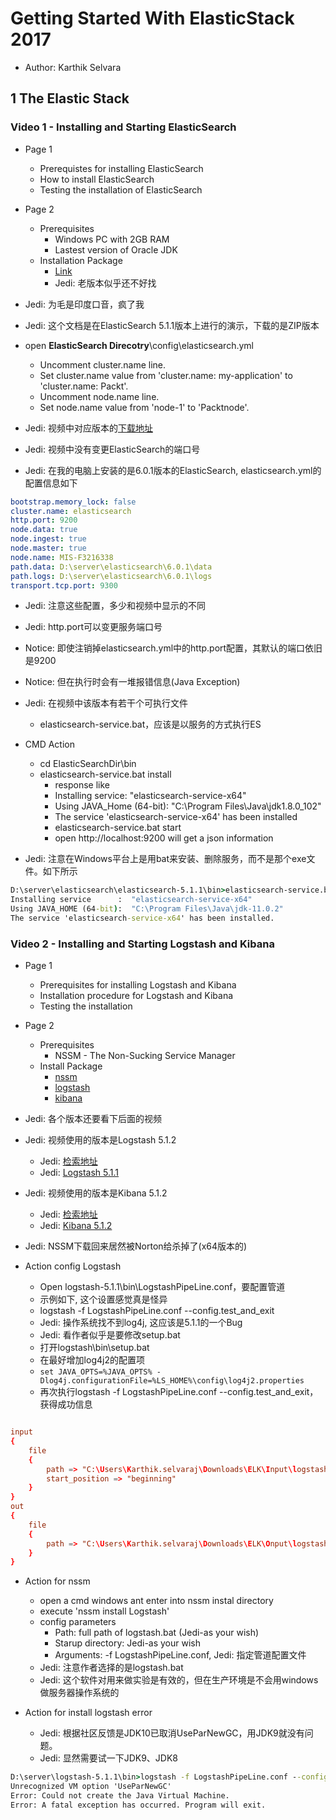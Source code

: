 # Getting Started With ElasticStack 2017

* Author: Karthik Selvara

## 1 The Elastic Stack

### Video 1 - Installing and Starting ElasticSearch

* Page 1
  * Prerequistes for installing ElasticSearch
  * How to install ElasticSearch
  * Testing the installation of ElasticSearch

* Page 2
  * Prerequisites
    * Windows PC with 2GB RAM
    * Lastest version of Oracle JDK
  * Installation Package
    * [Link](https://www.elastic.co/downloads/elasticsearch)
    * Jedi: 老版本似乎还不好找

* Jedi: 为毛是印度口音，疯了我
* Jedi: 这个文档是在ElasticSearch 5.1.1版本上进行的演示，下载的是ZIP版本
* open **ElasticSearch Direcotry**\config\elasticsearch.yml
  * Uncomment cluster.name line.
  * Set cluster.name value from 'cluster.name: my-application' to 'cluster.name: Packt'.
  * Uncomment node.name line.
  * Set node.name value from 'node-1' to 'Packtnode'.

* Jedi: 视频中对应版本的[下载地址](https://www.elastic.co/cn/downloads/past-releases/elasticsearch-5-1-1)
* Jedi: 视频中没有变更ElasticSearch的端口号
* Jedi: 在我的电脑上安装的是6.0.1版本的ElasticSearch, elasticsearch.yml的配置信息如下

```yml
bootstrap.memory_lock: false
cluster.name: elasticsearch
http.port: 9200
node.data: true
node.ingest: true
node.master: true
node.name: MIS-F3216338
path.data: D:\server\elasticsearch\6.0.1\data
path.logs: D:\server\elasticsearch\6.0.1\logs
transport.tcp.port: 9300
```

* Jedi: 注意这些配置，多少和视频中显示的不同
* Jedi: http.port可以变更服务端口号
* Notice: 即使注销掉elasticsearch.yml中的http.port配置，其默认的端口依旧是9200
* Notice: 但在执行时会有一堆报错信息(Java Exception)

* Jedi: 在视频中该版本有若干个可执行文件
  * elasticsearch-service.bat，应该是以服务的方式执行ES

* CMD Action
  * cd ElasticSearchDir\bin
  * elasticsearch-service.bat install
    * response like
    * Installing service: "elasticsearch-service-x64"
    * Using JAVA_Home (64-bit): "C:\Program Files\Java\jdk1.8.0_102"
    * The service 'elasticsearch-service-x64' has been installed
    * elasticsearch-service.bat start
    * open http://localhost:9200 will get a json information

* Jedi: 注意在Windows平台上是用bat来安装、删除服务，而不是那个exe文件。如下所示

```bat
D:\server\elasticsearch\elasticsearch-5.1.1\bin>elasticsearch-service.bat install
Installing service      :  "elasticsearch-service-x64"
Using JAVA_HOME (64-bit):  "C:\Program Files\Java\jdk-11.0.2"
The service 'elasticsearch-service-x64' has been installed.
```

### Video 2 - Installing and Starting Logstash and Kibana

* Page 1
  * Prerequisites for installing Logstash and Kibana
  * Installation procedure for Logstash and Kibana
  * Testing the installation

* Page 2
  * Prerequisites
    * NSSM - The Non-Sucking Service Manager
  * Install Package
    * [nssm](https://nssm.cc/download)
    * [logstash](https://www.elastic.co/downloads/logstash)
    * [kibana](https://www.elastic.co/downloads/kibana)

* Jedi: 各个版本还要看下后面的视频
* Jedi: 视频使用的版本是Logstash 5.1.2
  * Jedi: [检索地址](https://www.elastic.co/cn/downloads/past-releases#logstash)
  * Jedi: [Logstash 5.1.1](https://www.elastic.co/cn/downloads/past-releases/logstash-5-1-2)
* Jedi: 视频使用的版本是Kibana 5.1.2
  * Jedi: [检索地址](https://www.elastic.co/cn/downloads/past-releases#kibana)
  * Jedi: [Kibana 5.1.2](https://www.elastic.co/cn/downloads/past-releases/kibana-5-1-2)
* Jedi: NSSM下载回来居然被Norton给杀掉了(x64版本的)

* Action config Logstash
  * Open logstash-5.1.1\bin\LogstashPipeLine.conf，要配置管道
  * 示例如下, 这个设置感觉真是怪异
  * logstash -f LogstashPipeLine.conf --config.test_and_exit
  * Jedi: 操作系统找不到log4j, 这应该是5.1.1的一个Bug
  * Jedi: 看作者似乎是要修改setup.bat
  * 打开logstash\bin\setup.bat
  * 在最好增加log4j2的配置项
  * ```set JAVA_OPTS=%JAVA_OPTS% -Dlog4j.configurationFile=%LS_HOME%\config\log4j2.properties```
  * 再次执行logstash -f LogstashPipeLine.conf --config.test_and_exit，获得成功信息

```conf

input
{
    file
    {
        path => "C:\Users\Karthik.selvaraj\Downloads\ELK\Input\logstash-Input.log"
        start_position => "beginning"
    }
}
out
{
    file
    {
        path => "C:\Users\Karthik.selvaraj\Downloads\ELK\Onput\logstash-Onput.log"
    }
}
```

* Action for nssm
  * open a cmd windows ant enter into nssm instal directory
  * execute 'nssm install Logstash'
  * config parameters
    * Path: full path of logstash.bat (Jedi-as your wish)
    * Starup directory: Jedi-as your wish
    * Arguments: -f LogstashPipeLine.conf, Jedi: 指定管道配置文件
  * Jedi: 注意作者选择的是logstash.bat
  * Jedi: 这个软件对用来做实验是有效的，但在生产环境是不会用windows做服务器操作系统的

* Action for install logstash error
  * Jedi: 根据社区反馈是JDK10已取消UseParNewGC，用JDK9就没有问题。
  * Jedi: 显然需要试一下JDK9、JDK8

```bat
D:\server\logstash-5.1.1\bin>logstash -f LogstashPipeLine.conf --config.test_and_exit
Unrecognized VM option 'UseParNewGC'
Error: Could not create the Java Virtual Machine.
Error: A fatal exception has occurred. Program will exit.
```
